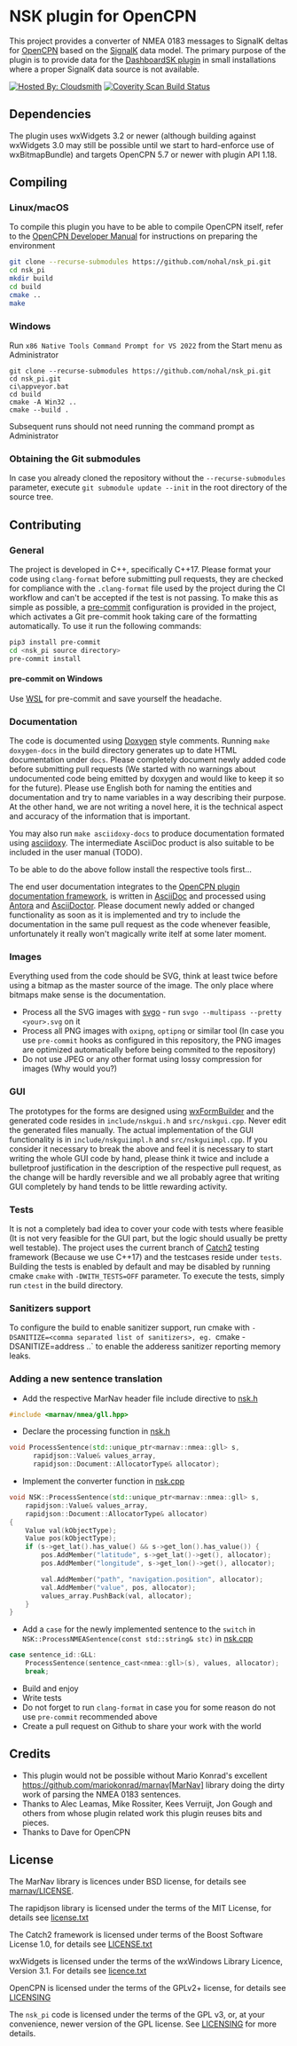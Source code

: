 NSK plugin for OpenCPN
======================

This project provides a converter of NMEA 0183 messages to SignalK deltas for [OpenCPN](https://opencpn.org) based on the [SignalK](https://signalk.org) data model.
The primary purpose of the plugin is to provide data for the [DashboardSK plugin](https://github.com/nohal/dashboardsk_pi) in small installations where a proper SignalK data source is not available.

[![Hosted By: Cloudsmith](https://img.shields.io/badge/OSS%20hosting%20by-cloudsmith-blue?logo=cloudsmith&style=flat-square)](https://cloudsmith.com)
[![Coverity Scan Build Status](https://scan.coverity.com/projects/27176/badge.svg)](https://scan.coverity.com/projects/nohal-nsk_pi)

## Dependencies

The plugin uses wxWidgets 3.2 or newer (although building against wxWidgets 3.0 may still be possible until we start to hard-enforce use of wxBitmapBundle) and targets OpenCPN 5.7 or newer with plugin API 1.18.

## Compiling

### Linux/macOS

To compile this plugin you have to be able to compile OpenCPN itself, refer to the [OpenCPN Developer Manual](https://opencpn-manuals.github.io/main/ocpn-dev-manual/intro-AboutThisManual.html) for instructions on preparing the environment

```bash
git clone --recurse-submodules https://github.com/nohal/nsk_pi.git
cd nsk_pi
mkdir build
cd build
cmake ..
make
```

### Windows

Run `x86 Native Tools Command Prompt for VS 2022` from the Start menu as Administrator

```
git clone --recurse-submodules https://github.com/nohal/nsk_pi.git
cd nsk_pi.git
ci\appveyor.bat
cd build
cmake -A Win32 ..
cmake --build .
```

Subsequent runs should not need running the command prompt as Administrator

### Obtaining the Git submodules

In case you already cloned the repository without the `--recurse-submodules` parameter, execute `git submodule update --init` in the root directory of the source tree.

## Contributing

### General

The project is developed in C++, specifically C++17.
Please format your code using `clang-format` before submitting pull requests, they are checked for compliance with the `.clang-format` file used by the project during the CI workflow and can't be accepted if the test is not passing.
To make this as simple as possible, a [pre-commit](https://pre-commit.com) configuration is provided in the project, which activates a Git pre-commit hook taking care of the formatting automatically. To use it run the following commands:

```bash
pip3 install pre-commit
cd <nsk_pi source directory>
pre-commit install
```

#### pre-commit on Windows

Use [WSL](https://learn.microsoft.com/en-us/windows/wsl/) for pre-commit and save yourself the headache.

### Documentation

The code is documented using [Doxygen](https://www.doxygen.nl) style comments. Running `make doxygen-docs` in the build directory generates up to date HTML documentation under `docs`. Please completely document newly added code before submitting pull requests (We started with no warnings about undocumented code being emitted by doxygen and would like to keep it so for the future). Please use English both for naming the entities and documentation and try to name variables in a way describing their purpose. At the other hand, we are not writing a novel here, it is the technical aspect and accuracy of the information that is important.

You may also run `make asciidoxy-docs` to produce documentation formated using [asciidoxy](https://asciidoxy.org). The intermediate AsciiDoc product is also suitable to be included in the user manual (TODO).

To be able to do the above follow install the respective tools first...

The end user documentation integrates to the [OpenCPN plugin documentation framework](https://opencpn-manuals.github.io/plugins/opencpn-plugins/0.1/index.html), is written in [AsciiDoc](https://docs.asciidoctor.org/asciidoc/latest/) and processed using [Antora](https://antora.org) and [AsciiDoctor](https://asciidoctor.org). Please document newly added or changed functionality as soon as it is implemented and try to include the documentation in the same pull request as the code whenever feasible, unfortunately it really won't magically write itelf at some later moment.

### Images

Everything used from the code should be SVG, think at least twice before using a bitmap as the master source of the image. The only place where bitmaps make sense is the documentation.

- Process all the SVG images with [svgo](https://github.com/svg/svgo) - run `svgo --multipass --pretty <your>.svg` on it
- Process all PNG images with `oxipng`, `optipng` or similar tool (In case you use `pre-commit` hooks as configured in this repository, the PNG images are optimized automatically before being commited to the repository)
- Do not use JPEG or any other format using lossy compression for images (Why would you?)

### GUI

The prototypes for the forms are designed using [wxFormBuilder](https://github.com/wxFormBuilder/wxFormBuilder) and the generated code resides in `include/nskgui.h` and `src/nskgui.cpp`. Never edit the generated files manually.
The actual implementation of the GUI functionality is in `include/nskguiimpl.h` and `src/nskguiimpl.cpp`.
If you consider it necessary to break the above and feel it is necessary to start writing the whole GUI code by hand, please think it twice and include a bulletproof justification in the description of the respective pull request, as the change will be hardly reversible and we all probably agree that writing GUI completely by hand tends to be little rewarding activity.

### Tests

It is not a completely bad idea to cover your code with tests where feasible (It is not very feasible for the GUI part, but the logic should usually be pretty well testable). The project uses the current branch of [Catch2](https://github.com/catchorg/Catch2) testing framework (Because we use C++17) and the testcases reside under `tests`.
Building the tests is enabled by default and may be disabled by running cmake `cmake` with `-DWITH_TESTS=OFF` parameter.
To execute the tests, simply run `ctest` in the build directory.

### Sanitizers support

To configure the build to enable sanitizer support, run cmake with `-DSANITIZE=<comma separated list of sanitizers>, eg. `cmake -DSANITIZE=address ..` to enable the adderess sanitizer reporting memory leaks.

### Adding a new sentence translation

- Add the respective MarNav header file include directive to [nsk.h](https://github.com/nohal/nsk_pi/blob/main/include/nsk.h#L37)

```C++
#include <marnav/nmea/gll.hpp>
```

- Declare the processing function in [nsk.h](https://github.com/nohal/nsk_pi/blob/main/include/nsk.h#L126)

```C++
void ProcessSentence(std::unique_ptr<marnav::nmea::gll> s,
      rapidjson::Value& values_array,
      rapidjson::Document::AllocatorType& allocator);
```

- Implement the converter function in [nsk.cpp](https://github.com/nohal/nsk_pi/blob/main/src/nsk.cpp#L89)

```C++
void NSK::ProcessSentence(std::unique_ptr<marnav::nmea::gll> s,
    rapidjson::Value& values_array,
    rapidjson::Document::AllocatorType& allocator)
{
    Value val(kObjectType);
    Value pos(kObjectType);
    if (s->get_lat().has_value() && s->get_lon().has_value()) {
        pos.AddMember("latitude", s->get_lat()->get(), allocator);
        pos.AddMember("longitude", s->get_lon()->get(), allocator);

        val.AddMember("path", "navigation.position", allocator);
        val.AddMember("value", pos, allocator);
        values_array.PushBack(val, allocator);
    }
}
```

- Add a `case` for the newly implemented sentence to the `switch` in `NSK::ProcessNMEASentence(const std::string& stc)` in [nsk.cpp](https://github.com/nohal/nsk_pi/blob/main/src/nsk.cpp)

```C++
case sentence_id::GLL:
    ProcessSentence(sentence_cast<nmea::gll>(s), values, allocator);
    break;
```

- Build and enjoy
- Write tests
- Do not forget to run `clang-format` in case you for some reason do not use `pre-commit` recommended above
- Create a pull request on Github to share your work with the world

## Credits

- This plugin would not be possible without Mario Konrad's excellent https://github.com/mariokonrad/marnav[MarNav] library doing the dirty work of parsing the NMEA 0183 sentences.
- Thanks to Alec Leamas, Mike Rossiter, Kees Verruijt, Jon Gough and others from whose plugin related work this plugin reuses bits and pieces.
- Thanks to Dave for OpenCPN

## License

The MarNav library is licences under BSD license, for details see [marnav/LICENSE](https://github.com/mariokonrad/marnav/blob/master/LICENSE).

The rapidjson library is licensed under the terms of the MIT License, for details see [license.txt](https://github.com/Tencent/rapidjson/blob/master/license.txt)

The Catch2 framework is licensed under terms of the Boost Software License 1.0, for details see [LICENSE.txt](https://github.com/catchorg/Catch2/blob/devel/LICENSE.txt)

wxWidgets is licensed under the terms of the wxWindows Library Licence, Version 3.1. For details see [licence.txt](https://github.com/wxWidgets/wxWidgets/blob/master/docs/licence.txt)

OpenCPN is licensed under the terms of the GPLv2+ license, for details see [LICENSING](https://github.com/OpenCPN/OpenCPN/blob/master/LICENSING)

The `nsk_pi` code is licensed under the terms of the GPL v3, or, at your convenience, newer version of the GPL license. See [LICENSING](https://github.com/nohal/nsk_pi/blob/main/LICENSING) for more details.
